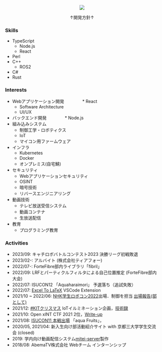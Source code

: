 <div align=center>
  <img src="https://emojis.slackmojis.com/emojis/images/1518985741/3559/allo-drool.gif">
  <p>↑開発方針↑</p>
</div>

### Skills
* TypeScript
  * Node.js
  * React
* Perl
* C++
  * ROS2
* C#
* Rust
### Interests
* Webアプリケーション開発
　　　　* React
  * Software Architecture
  * UI/UX
* バックエンド開発
　　　　* Node.js
* 組み込みシステム
  * 制御工学・ロボティクス
  * IoT
  * マイコン用ファームウェア
* インフラ
  * Kubernetes
  * Docker
  * オンプレミス(自宅鯖)
* セキュリティ
  * Webアプリケーションセキュリティ
  * OSINT
  * 暗号技術
  * リバースエンジニアリング
* 動画技術
  * テレビ放送受信システム
  * 動画コンテナ
  * 生放送配信
* 教育
  * プログラミング教育
### Activities
* 2023/09: キャチロボバトルコンテスト2023 決勝リーグ初戦敗退
* 2023/02-: アルバイト (株式会社ティアフォー)
* 2022/07-: ForteFibre部内ライブラリ「fibril」
* 2022/09: LRFとパーティクルフィルタによる自己位置推定 (ForteFibre部内大会)
* 2022/07: ISUCON12 「Aquaharaimori」 予選落ち（追試失敗）
* 2022/07: [Excel To LaTeX](https://marketplace.visualstudio.com/items?itemName=f0reacharr.excel-to-latex-copypaste) VSCode Extension
* 2021/10 ~ 2022/06: [NHK学生ロボコン2022](https://official-robocon.com/gakusei/)出場．制御を担当 [出場報告(部として)](https://blog.fortefibre.net/?p=5125)
* 2021/12: [#KITクリスマス](https://twitter.com/hashtag/KIT%E3%82%AF%E3%83%AA%E3%82%B9%E3%83%9E%E3%82%B9) IoTイルミネーション企画，[技術録](https://zenn.dev/for/articles/0e4dab2a53ae75)
* 2021/10: Open xINT CTF 2021 2位，[Write-up](https://zenn.dev/for/articles/9ffe00690568b5)
* 2021/08: [ISUCON11 本戦出場](https://isucon.net/archives/56021237.html) 「aqua Fruits」，
* 2020/05, 2021/04: 新入生向け部活動紹介サイト with 京都三大学学生交流会 (closed)
* 2019: 学内向け動画配信システム[mitei-server](https://github.com/HorikawaCSC/mitei-server)製作
* 2018/08: AbemaTV株式会社 Webチーム インターンシップ
